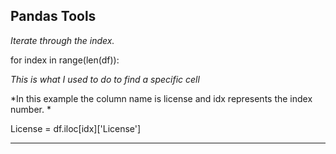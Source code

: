 **Pandas Tools**
---
*Iterate through the index.*

for index in range(len(df)):


*This is what I used to do to find a specific cell*

*In this example the column name is license and idx represents the index number. *

License = df.iloc[idx]['License']

---
